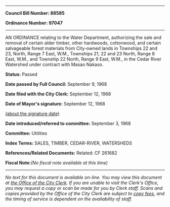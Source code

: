 

********

**Council Bill Number: 88585**
   
**Ordinance Number: 97047**
********

 AN ORDINANCE relating to the Water Department, authorizing the sale and removal of certain alder timber, other hardwoods, cottonwood, and certain salvageable forest materials from City-owned lands in Townships 22 and 23, North, Range 7 East, W.M., Townships 21, 22 and 23 North, Range 8 East, W.M., and Township 22 North, Range 9 East, W.M., in the Cedar River Watershed under contract with Masao Nakaso.

**Status:** Passed
   
**Date passed by Full Council:** September 9, 1968
   
**Date filed with the City Clerk:** September 12, 1968
   
**Date of Mayor's signature:** September 12, 1968
   
[(about the signature date)](/~public/approvaldate.htm)
   
   
   
**Date introduced/referred to committee:** September 3, 1968
   
**Committee:** Utilities
   
   
**Index Terms:** SALES, TIMBER, CEDAR-RIVER, WATERSHEDS

**References/Related Documents:** Related: CF 261682

**Fiscal Note:**_(No fiscal note available at this time)_
********

_No text for this document is available on-line. You may view this document at [the Office of the City Clerk](http://www.seattle.gov/leg/clerk/contactUs.htm). If you are unable to visit the Clerk's Office, you may request a copy or scan be made for you by Clerk staff. Scans and copies provided by the Office of the City Clerk are subject to [copy fees](http://clerk.seattle.gov/~public/clerkfees.htm), and the timing of service is dependent on the availability of staff._

